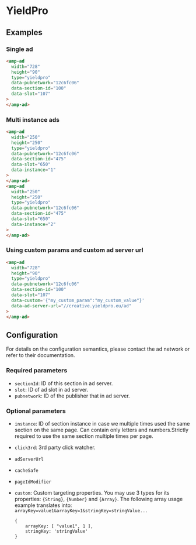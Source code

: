 # YieldPro

## Examples

### Single ad

```html
<amp-ad
  width="728"
  height="90"
  type="yieldpro"
  data-pubnetwork="12c6fc06"
  data-section-id="100"
  data-slot="107"
>
</amp-ad>
```

### Multi instance ads

```html
<amp-ad
  width="250"
  height="250"
  type="yieldpro"
  data-pubnetwork="12c6fc06"
  data-section-id="475"
  data-slot="650"
  data-instance="1"
>
</amp-ad>
<amp-ad
  width="250"
  height="250"
  type="yieldpro"
  data-pubnetwork="12c6fc06"
  data-section-id="475"
  data-slot="650"
  data-instance="2"
>
</amp-ad>
```

### Using custom params and custom ad server url

```html
<amp-ad
  width="728"
  height="90"
  type="yieldpro"
  data-pubnetwork="12c6fc06"
  data-section-id="100"
  data-slot="107"
  data-custom='{"my_custom_param":"my_custom_value"}'
  data-ad-server-url="//creative.yieldpro.eu/ad"
>
</amp-ad>
```

## Configuration

For details on the configuration semantics, please contact the ad network or refer to their documentation.

### Required parameters

-   `sectionId`: ID of this section in ad server.
-   `slot`: ID of ad slot in ad server.
-   `pubnetwork`: ID of the publisher that in ad server.

### Optional parameters

-   `instance`: ID of section instance in case we multiple times used the same section on the same page. Can contain only letters and numbers.Strictly required to use the same section multiple times per page.
-   `click3rd`: 3rd party click watcher.
-   `adServerUrl`
-   `cacheSafe`
-   `pageIdModifier`
-   `custom`: Custom targeting properties. You may use 3 types for its properties: `{String}`, `{Number}` and `{Array}`. The following array usage example translates into: `arrayKey=value1&arrayKey=1&stringKey=stringValue...`

    ```text
    {
        arrayKey: [ "value1", 1 ],
        stringKey: 'stringValue'
    }
    ```
